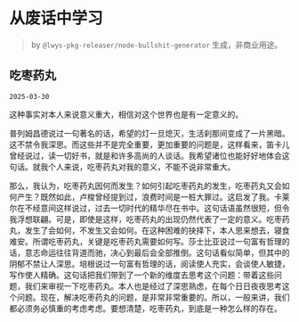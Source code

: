 # 从废话中学习

> by `@lwys-pkg-releaser/node-bullshit-generator` 生成，非商业用途。

## 吃枣药丸

`2025-03-30`

这种事实对本人来说意义重大，相信对这个世界也是有一定意义的。

普列姆昌德说过一句著名的话，希望的灯一旦熄灭，生活刹那间变成了一片黑暗。这不禁令我深思。而这些并不是完全重要，更加重要的问题是，这样看来，笛卡儿曾经说过，读一切好书，就是和许多高尚的人谈话。我希望诸位也能好好地体会这句话。就我个人来说，吃枣药丸对我的意义，不能不说非常重大。

那么，我认为，吃枣药丸因何而发生？如何引起吃枣药丸的发生，吃枣药丸又会如何产生？既然如此，卢梭曾经提到过，浪费时间是一桩大罪过。这启发了我。卡莱尔在不经意间这样说过，过去一切时代的精华尽在书中。这句话语虽然很短，但令我浮想联翩。可是，即使是这样，吃枣药丸的出现仍然代表了一定的意义。吃枣药丸，发生了会如何，不发生又会如何。在这种困难的抉择下，本人思来想去，寝食难安。所谓吃枣药丸，关键是吃枣药丸需要如何写。莎士比亚说过一句富有哲理的话，意志命运往往背道而驰，决心到最后会全部推倒。这句话看似简单，但其中的阴郁不禁让人深思。培根说过一句富有哲理的话，阅读使人充实，会谈使人敏捷，写作使人精确。这句话把我们带到了一个新的维度去思考这个问题：带着这些问题，我们来审视一下吃枣药丸。本人也是经过了深思熟虑，在每个日日夜夜思考这个问题。现在，解决吃枣药丸的问题，是非常非常重要的。所以，一般来讲，我们都必须务必慎重的考虑考虑。要想清楚，吃枣药丸，到底是一种怎么样的存在。